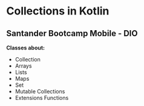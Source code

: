 # Collections in Kotlin
## Santander Bootcamp Mobile - DIO

**Classes about:**
* Collection
* Arrays
* Lists
* Maps
* Set
* Mutable Collections
* Extensions Functions
